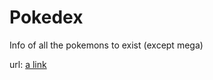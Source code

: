 # Pokedex
Info of all the pokemons to exist (except mega)

url: [a link](https://pokedex.arsanya.in)

